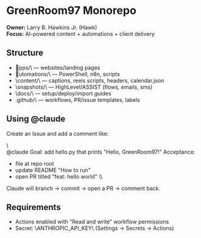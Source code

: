 # GreenRoom97 Monorepo

**Owner:** Larry B. Hawkins Jr. (Hawk)  
**Focus:** AI-powered content + automations + client delivery

## Structure
- \pps/\ — websites/landing pages
- \utomations/\ — PowerShell, n8n, scripts
- \content/\ — captions, reels scripts, headers, calendar.json
- \snapshots/\ — HighLevel/ASSIST (flows, emails, sms)
- \docs/\ — setup/deploy/import guides
- \.github/\ — workflows, PR/issue templates, labels

## Using @claude
Create an Issue and add a comment like:

\\\
@claude
Goal: add hello.py that prints "Hello, GreenRoom97!"
Acceptance:
- file at repo root
- update README "How to run"
- open PR titled "feat: hello world"
\\\

Claude will branch → commit → open a PR → comment back.

## Requirements
- Actions enabled with "Read and write" workflow permissions
- Secret: \ANTHROPIC_API_KEY\ (Settings → Secrets → Actions)

